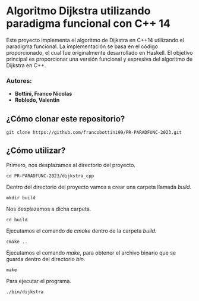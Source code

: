 # Algoritmo Dijkstra utilizando paradigma funcional con C++ 14

Este proyecto implementa el algoritmo de Dijkstra en C++14 utilizando el paradigma funcional. La implementación se basa en el código proporcionado, el cual fue originalmente desarrollado en Haskell. El objetivo principal es proporcionar una versión funcional y expresiva del algoritmo de Dijkstra en C++.

### Autores:
- **Bottini, Franco Nicolas**
- **Robledo, Valentin**

## ¿Cómo clonar este repositorio?

```console
git clone https://github.com/francobottini99/PR-PARADFUNC-2023.git
```

## ¿Cómo utilizar?

Primero, nos desplazamos al directorio del proyecto.

```console
cd PR-PARADFUNC-2023/dijkstra_cpp
```

Dentro del directorio del proyecto vamos a crear una carpeta llamada *build*.

```console
mkdir build
```

Nos desplazamos a dicha carpeta.
```console
cd build
```

Ejecutamos el comando de *cmake* dentro de la carpeta *build*.
```console
cmake ..
```

Ejecutamos el comando *make*, para obtener el archivo binario que se guarda dentro del directorio *bin*.
```console
make
```

Para ejecutar el programa.
```console
./bin/dijkstra
```